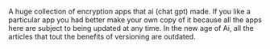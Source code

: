 A huge collection of encryption apps that ai (chat gpt) made. If you like a particular app you had better make your own copy of it because all the apps here are subject to being updated at any time. In the new age of Ai, all the articles that tout the benefits of versioning are outdated. 
